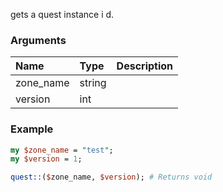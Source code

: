 gets a quest instance i d.
### Arguments
**Name**|**Type**|**Description**
:---|:---|:---
zone_name|string|
version|int|

### Example

```perl
my $zone_name = "test";
my $version = 1;

quest::($zone_name, $version); # Returns void
```
